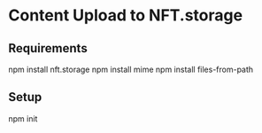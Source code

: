 # Content Upload to NFT.storage

## Requirements

npm install nft.storage
npm install mime
npm install files-from-path

## Setup

npm init
